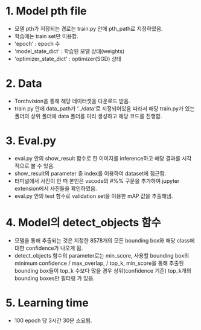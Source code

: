 # 1. Model pth file
- 모델 pth가 저장되는 경로는 train.py 안에 pth_path로 지정하였음.
- 학습에는 train set만 이용함.
- 'epoch' : epoch 수
- 'model_state_dict' : 학습된 모델 상태(weights)
- 'optimizer_state_dict' : optimizer(SGD) 상태

# 2. Data
- Torchvision을 통해 해당 데이터셋을 다운로드 받음.
- train.py 안에 data_path가 '../data'로 지정되어있음 따라서 해당 train.py가 있는 폴더의 상위 폴더에 data 폴더를 미리 생성하고 해당 코드를 진행함. 

# 3. Eval.py
- eval.py 안의 show_result 함수로 한 이미지를 inference하고 해당 결과를 시각적으로 볼 수 있음.
- show_result의 parameter 중 index를 이용하여 dataset에 접근함. 
- 터미널에서 사진이 안 떠 본인은 vscode의 #%% 구문을 추가하여 jupyter extension에서 사진들을 확인하였음.
- eval.py 안의 test 함수로 validation set을 이용한 mAP 값을 추출해냄.

# 4. Model의 detect_objects 함수
- 모델을 통해 추출되는 것은 지정한 8578개의 모든 bounding box와 해당 class에 대한 confidence가 나오게 됨.
- detect_objects 함수의 parameter로는 min_score, 사용할 bounding box의 minimum confidence / max_overlap, / top_k, min_score을 통해 추출된 bounding box들이 top_k 수보다 많을 경우 상위(confidence 기준) top_k개의 bounding boxes만 필터링 가 있음.

# 5. Learning time
- 100 epoch 당 3시간 30분 소요됨.
